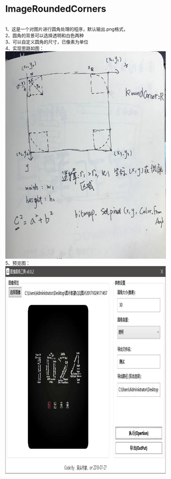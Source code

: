 # ImageRoundedCorners
<br>1、这是一个对图片进行圆角处理的程序，默认输出.png格式，
<br>2、圆角的背景可以选择透明和白色两种
<br>3、可以自定义圆角的尺寸，已像素为单位
<br>4、实现思路如图：
<br><img src="https://github.com/powerWriter/ImageRoundedCorners/blob/master/thinking.png" width="600" height="650" alt="图片加载失败时，显示这段字"/>
<br>5、预览图：
<br><img src="https://github.com/powerWriter/ImageRoundedCorners/blob/master/preview.jpg" width="600" height="650" alt="图片加载失败时，显示这段字"/>
